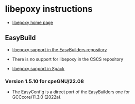 # libepoxy instructions

-   [libepoxy home page](https://github.com/anholt/libepoxy)
    

## EasyBuild

-   [libepoxy support in the EasyBuilders repository](https://github.com/easybuilders/easybuild-easyconfigs/tree/develop/easybuild/easyconfigs/l/libepoxy)
    
-   There is no support for libepoxy in the CSCS repository
    
-   [libepoxy support in Spack](https://spack.readthedocs.io/en/latest/package_list.html#libepoxy)
    

### Version 1.5.10 for cpeGNU/22.08

-   The EasyConfig is a direct port of the EasyBuilders one for GCCcore/11.3.0 (2022a).
